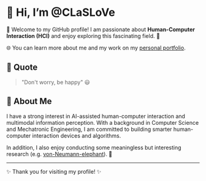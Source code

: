 # 👋 Hi, I’m @CLaSLoVe

🎉 Welcome to my GitHub profile! I am passionate about **Human-Computer Interaction (HCI)** and enjoy exploring this fascinating field. 🚀

🌐 You can learn more about me and my work on my [personal portfolio](https://claslove.github.io/portfolio/).

## 🌟 Quote
> "Don't worry, be happy" 😃

## 📖 About Me
I have a strong interest in AI-assisted human-computer interaction and multimodal information perception. With a background in Computer Science and Mechatronic Engineering, I am committed to building smarter human-computer interaction devices and algorithms.

In addition, I also enjoy conducting some meaningless but interesting research (e.g. [von-Neumann-elephant](https://github.com/CLaSLoVe/von-Neumann-elephant)). 🐘

---

✨ Thank you for visiting my profile! ✨
